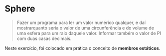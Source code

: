 # Sphere

>Fazer um programa para ler um valor numérico qualquer, e daí mostrarquanto seria o valor de uma circunferência e do volume de uma esfera para um raio daquele valor. Informar também o valor de PI com duas casas decimais.

Neste exercício, foi colocado em prática o conceito de __membros estáticos__.